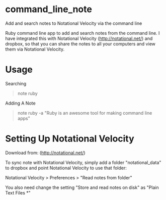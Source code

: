 command_line_note
=================

Add and search notes to Notational Velocity via the command line

Ruby command line app to add and search notes from the command line.  I have integrated this with Notational Velocity (http://notational.net/) and dropbox, so that you can share the notes to all your computers and view them via Notational Velocity.

Usage
=====

Searching
>note ruby

Adding A Note
>note ruby -a "Ruby is an awesome tool for making command line apps"

Setting Up Notational Velocity
==============================

Download from: (http://notational.net/)

To sync note with Notational Velocity, simply add a folder "notational_data" to dropbox and point Notational Velocity to use that folder:

Notational Velocity > Preferences > "Read notes from folder"

You also need change the setting "Store and read notes on disk" as "Plain Text Files *"